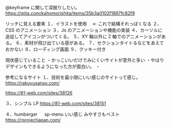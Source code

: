 @keyframe に関して深掘りしたい。
https://qiita.com/kahomorishita/items/35b3a0102f1897fc82f9

リッチに見える要素
１、イラストを使用　 ← これで結構それっぽくなる
２、CSS のアニメーション
３、Js のアニメーションや機能の実装
４、カーソルに追従してアイコンがついてくる。
５、XY 軸以外に Z 軸でのアニメーションがある。
６、素材が飛び出ている感がある。
７、セクションタイトるなどをあえておかない
８、ローディング画面
９、クッキー付き

現状感じていること
・かっこいいだけでみにくいサイトが意外と多い
・やはりデザインもできるようになった方が面白い。
・

参考になるサイト
１、技術を最小限にいい感じのサイトって感じ。
https://rakuyusanso.com/

https://81-web.com/sites/38126

３、シンプル LP
https://81-web.com/sites/38151

４、humberger 　 sp-menu いい感じ みやすさもベスト
https://rprojectjapan.com/
